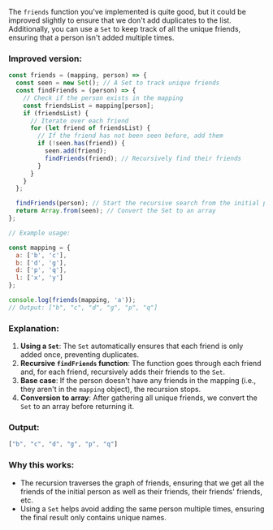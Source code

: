 The `friends` function you've implemented is quite good, but it could be improved slightly to ensure that we don't add duplicates to the list. Additionally, you can use a `Set` to keep track of all the unique friends, ensuring that a person isn't added multiple times.

### Improved version:

```javascript
const friends = (mapping, person) => {
  const seen = new Set(); // A Set to track unique friends
  const findFriends = (person) => {
    // Check if the person exists in the mapping
    const friendsList = mapping[person];
    if (friendsList) {
      // Iterate over each friend
      for (let friend of friendsList) {
        // If the friend has not been seen before, add them
        if (!seen.has(friend)) {
          seen.add(friend);
          findFriends(friend); // Recursively find their friends
        }
      }
    }
  };

  findFriends(person); // Start the recursive search from the initial person
  return Array.from(seen); // Convert the Set to an array
};

// Example usage:

const mapping = {
  a: ['b', 'c'],
  b: ['d', 'g'],
  d: ['p', 'q'],
  l: ['x', 'y']
};

console.log(friends(mapping, 'a'));
// Output: ["b", "c", "d", "g", "p", "q"]
```

### Explanation:
1. **Using a `Set`**: The `Set` automatically ensures that each friend is only added once, preventing duplicates.
2. **Recursive `findFriends` function**: The function goes through each friend and, for each friend, recursively adds their friends to the `Set`.
3. **Base case**: If the person doesn't have any friends in the mapping (i.e., they aren't in the `mapping` object), the recursion stops.
4. **Conversion to array**: After gathering all unique friends, we convert the `Set` to an array before returning it.

### Output:
```javascript
["b", "c", "d", "g", "p", "q"]
```

### Why this works:
- The recursion traverses the graph of friends, ensuring that we get all the friends of the initial person as well as their friends, their friends' friends, etc.
- Using a `Set` helps avoid adding the same person multiple times, ensuring the final result only contains unique names.